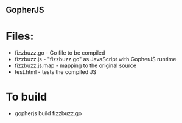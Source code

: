 GopherJS
-----------------

# Files:
 - fizzbuzz.go - Go file to be compiled
 - fizzbuzz.js - "fizzbuzz.go" as JavaScript with GopherJS runtime
 - fizzbuzz.js.map - mapping to the original source
 - test.html - tests the compiled JS

# To build
 - gopherjs build fizzbuzz.go
